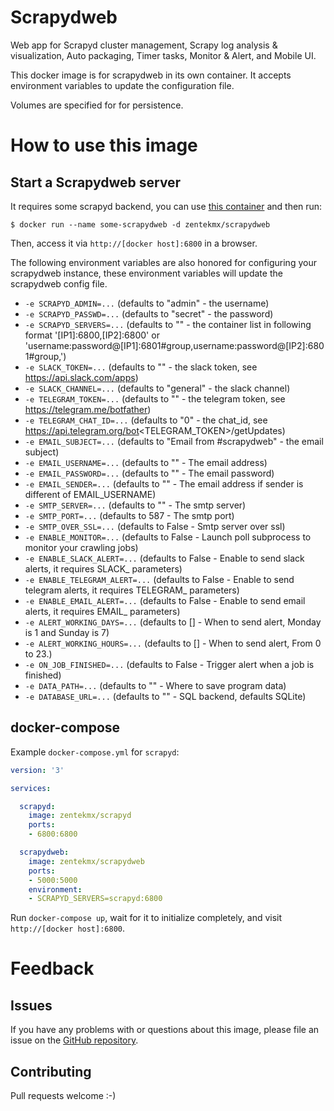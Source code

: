 Scrapydweb
==========

Web app for Scrapyd cluster management, Scrapy log analysis & visualization, Auto packaging, Timer tasks, Monitor & Alert, and Mobile UI.

This docker image is for scrapydweb in its own container. It accepts environment variables to update the configuration file.

Volumes are specified for for persistence.

# How to use this image

## Start a Scrapydweb server

It requires some scrapyd backend, you can use [this container](https://github.com/zentekmx/docker-scrapyd) and then run:

```console
$ docker run --name some-scrapydweb -d zentekmx/scrapydweb
```

Then, access it via `http://[docker host]:6800` in a browser.

The following environment variables are also honored for configuring your scrapydweb instance, these environment variables will update the scrapydweb config file.

-	`-e SCRAPYD_ADMIN=...` (defaults to "admin" - the username)
-	`-e SCRAPYD_PASSWD=...` (defaults to "secret" - the password)
-	`-e SCRAPYD_SERVERS=...` (defaults to "" - the container list in following format '[IP1]:6800,[IP2]:6800' or 'username:password@[IP1]:6801#group,username:password@[IP2]:6801#group,')
-	`-e SLACK_TOKEN=...` (defaults to "" - the slack token, see https://api.slack.com/apps)
-	`-e SLACK_CHANNEL=...` (defaults to "general" - the slack channel)
-	`-e TELEGRAM_TOKEN=...` (defaults to "" - the telegram token, see https://telegram.me/botfather)
-	`-e TELEGRAM_CHAT_ID=...` (defaults to "0" - the chat_id, see https://api.telegram.org/bot<TELEGRAM_TOKEN>/getUpdates)
-	`-e EMAIL_SUBJECT=...` (defaults to "Email from #scrapydweb" - the email subject)
-	`-e EMAIL_USERNAME=...` (defaults to "" - The email address)
-	`-e EMAIL_PASSWORD=...` (defaults to "" - The email password)
-	`-e EMAIL_SENDER=...` (defaults to "" - The email address if sender is different of EMAIL_USERNAME)
-	`-e SMTP_SERVER=...` (defaults to "" - The smtp server)
-	`-e SMTP_PORT=...` (defaults to 587 - The smtp port)
-	`-e SMTP_OVER_SSL=...` (defaults to False - Smtp server over ssl)
-	`-e ENABLE_MONITOR=...` (defaults to False - Launch poll subprocess to monitor your crawling jobs)
-	`-e ENABLE_SLACK_ALERT=...` (defaults to False - Enable to send slack alerts, it requires SLACK_ parameters)
-	`-e ENABLE_TELEGRAM_ALERT=...` (defaults to False - Enable to send telegram alerts, it requires TELEGRAM_ parameters)
-	`-e ENABLE_EMAIL_ALERT=...` (defaults to False - Enable to send email alerts, it requires EMAIL_ parameters)
-	`-e ALERT_WORKING_DAYS=...` (defaults to [] - When to send alert, Monday is 1 and Sunday is 7)
-	`-e ALERT_WORKING_HOURS=...` (defaults to [] - When to send alert, From 0 to 23.)
-	`-e ON_JOB_FINISHED=...` (defaults to False - Trigger alert when a job is finished)
-	`-e DATA_PATH=...` (defaults to "" - Where to save program data)
-	`-e DATABASE_URL=...` (defaults to "" - SQL backend, defaults SQLite)

## docker-compose

Example `docker-compose.yml` for `scrapyd`:

```yaml
version: '3'

services:

  scrapyd:
    image: zentekmx/scrapyd
    ports:
    - 6800:6800

  scrapydweb:
    image: zentekmx/scrapydweb
    ports:
    - 5000:5000
    environment:
    - SCRAPYD_SERVERS=scrapyd:6800

```

Run `docker-compose up`, wait for it to initialize completely, and visit `http://[docker host]:6800`.

# Feedback

## Issues

If you have any problems with or questions about this image, please file an issue on the [GitHub repository](https://github.com/zentekmx/docker-scrapydweb/issues).

## Contributing

Pull requests welcome :-)
